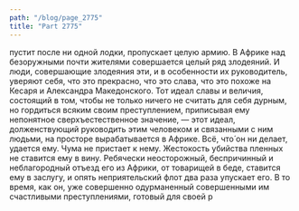```yaml
---
path: "/blog/page_2775"
title: "Part 2775"
---
```


пустит после ни одной лодки, пропускает целую армию. В Африке над безоружными почти жителями совершается целый ряд злодеяний.
И люди, совершающие злодеяния эти, и в особенности их руководитель, уверяют себя, что это прекрасно, что это слава, что это похоже на Кесаря и Александра Македонского.
Тот идеал славы и величия, состоящий в том, чтобы не только ничего не считать для себя дурным, но гордиться всяким своим преступлением, приписывая ему непонятное сверхъестественное значение, — этот идеал, долженствующий руководить этим человеком и связанными с ним людьми, на просторе вырабатывается в Африке. Всё, что́ он ни делает, удается ему. Чума не пристает к нему. Жестокость убийства пленных не ставится ему в вину. Ребячески неосторожный, беспричинный и неблагородный отъезд его из Африки, от товарищей в беде, ставится ему в заслугу, и опять неприятельский флот два раза упускает его. В то время, как он, уже совершенно одурманенный совершенными им счастливыми преступлениями, готовый для своей р
